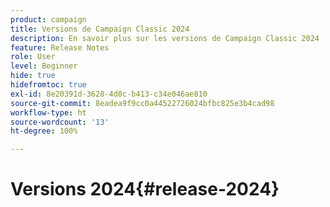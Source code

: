 ```yaml
---
product: campaign
title: Versions de Campaign Classic 2024
description: En savoir plus sur les versions de Campaign Classic 2024
feature: Release Notes
role: User
level: Beginner
hide: true
hidefromtoc: true
exl-id: 8e20391d-3628-4d0c-b413-c34e046ae810
source-git-commit: 8eadea9f9cc0a44522726024bfbc825e3b4cad98
workflow-type: ht
source-wordcount: '13'
ht-degree: 100%

---
```


# Versions 2024{#release-2024}
